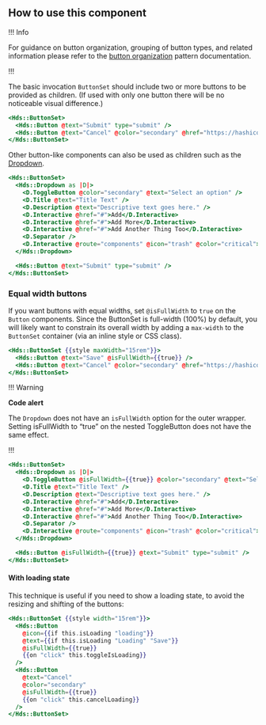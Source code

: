 ## How to use this component

!!! Info

For guidance on button organization, grouping of button types, and related information please refer to the [button organization](/patterns/button-organization) pattern documentation.

!!!

The basic invocation `ButtonSet` should include two or more buttons to be provided as children. (If used with only one button there will be no noticeable visual difference.)

```handlebars
<Hds::ButtonSet>
  <Hds::Button @text="Submit" type="submit" />
  <Hds::Button @text="Cancel" @color="secondary" @href="https://hashicorp.com" />
</Hds::ButtonSet>
```

Other button-like components can also be used as children such as the [Dropdown](/components/dropdown).

```handlebars
<Hds::ButtonSet>
  <Hds::Dropdown as |D|>
    <D.ToggleButton @color="secondary" @text="Select an option" />
    <D.Title @text="Title Text" />
    <D.Description @text="Descriptive text goes here." />
    <D.Interactive @href="#">Add</D.Interactive>
    <D.Interactive @href="#">Add More</D.Interactive>
    <D.Interactive @href="#">Add Another Thing Too</D.Interactive>
    <D.Separator />
    <D.Interactive @route="components" @icon="trash" @color="critical">Delete</D.Interactive>
  </Hds::Dropdown>

  <Hds::Button @text="Submit" type="submit" />
</Hds::ButtonSet>
```

### Equal width buttons

If you want buttons with equal widths, set `@isFullWidth` to `true` on the `Button` components. Since the ButtonSet is full-width (100%) by default, you will likely want to constrain its overall width by adding a `max-width` to the `ButtonSet` container (via an inline style or CSS class).

```handlebars
<Hds::ButtonSet {{style maxWidth="15rem"}}>
  <Hds::Button @text="Save" @isFullWidth={{true}} />
  <Hds::Button @text="Cancel" @color="secondary" @href="https://hashicorp.com" @isFullWidth={{true}} />
</Hds::ButtonSet>
```

!!! Warning

**Code alert**

The `Dropdown` does not have an `isFullWidth` option for the outer wrapper. Setting isFullWidth to “true” on the nested ToggleButton does not have the same effect.

!!!

```handlebars
<Hds::ButtonSet>
  <Hds::Dropdown as |D|>
    <D.ToggleButton @isFullWidth={{true}} @color="secondary" @text="Select an option" />
    <D.Title @text="Title Text" />
    <D.Description @text="Descriptive text goes here." />
    <D.Interactive @href="#">Add</D.Interactive>
    <D.Interactive @href="#">Add More</D.Interactive>
    <D.Interactive @href="#">Add Another Thing Too</D.Interactive>
    <D.Separator />
    <D.Interactive @route="components" @icon="trash" @color="critical">Delete</D.Interactive>
  </Hds::Dropdown>

  <Hds::Button @isFullWidth={{true}} @text="Submit" type="submit" />
</Hds::ButtonSet>
```

#### With loading state

This technique is useful if you need to show a loading state, to avoid the resizing and shifting of the buttons:

```handlebars
<Hds::ButtonSet {{style width="15rem"}}>
  <Hds::Button
    @icon={{if this.isLoading "loading"}}
    @text={{if this.isLoading "Loading" "Save"}}
    @isFullWidth={{true}}
    {{on "click" this.toggleIsLoading}}
  />
  <Hds::Button
    @text="Cancel"
    @color="secondary"
    @isFullWidth={{true}}
    {{on "click" this.cancelLoading}}
  />
</Hds::ButtonSet>
```
